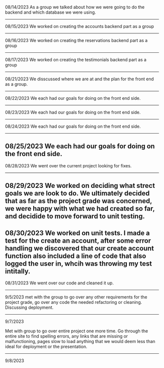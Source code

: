 08/14/2023
As a group we talked about how we were going to do the backend and which database we were using.

---

08/15/2023
We worked on creating the accounts backend part as a group

---

08/16/2023
We worked on creating the reservations backend part as a group

---

08/17/2023
We worked on creating the testimonials backend part as a group

---

08/21/2023
We disscussed where we are at and the plan for the front end as a group.

---

08/22/2023
We each had our goals for doing on the front end side.

---

08/23/2023
We each had our goals for doing on the front end side.

---

08/24/2023
We each had our goals for doing on the front end side.

---

08/25/2023
We each had our goals for doing on the front end side.
---

08/28/2023
We went over the current project looking for fixes.

---

08/29/2023
We worked on deciding what strect goals we are look to do.
    We ultimately decided that as far as the project grade was concerned, we were happy with what we had created so far, and decidide to move forward to unit testing.
---

08/30/2023
We worked on unit tests.
    I made a test for the create an account, after some error handling we discovered that our create account function also included a line of code that also logged the user in, whcih was throwing my test intitally.
---

08/31/2023
We went over our code and cleaned it up.

---

9/5/2023
met with the group to go over any other requirements for the project grade, go over any code the needed refactoring or cleaning. Discussing deployment.


---

9/7/2023

Met with group to go over entire project one more time. Go through the entire site to find spelling errors, any links that are missing or malfunctioning, pages slow to load
anything that we would deem less than ideal for deployment or the presentation.

---

9/8/2023
